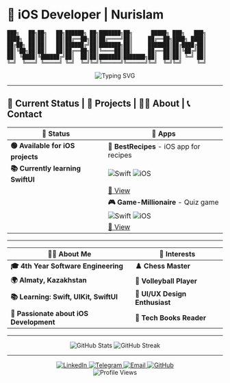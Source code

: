 # 🚀 iOS Developer | Nurislam

```
███╗   ██╗██╗   ██╗██████╗ ██╗███████╗██╗      █████╗ ███╗   ███╗
████╗  ██║██║   ██║██╔══██╗██║██╔════╝██║     ██╔══██╗████╗ ████║
██╔██╗ ██║██║   ██║██████╔╝██║███████╗██║     ███████║██╔████╔██║
██║╚██╗██║██║   ██║██╔══██╗██║╚════██║██║     ██╔══██║██║╚██╔╝██║
██║ ╚████║╚██████╔╝██║  ██║██║███████║███████╗██║  ██║██║ ╚═╝ ██║
╚═╝  ╚═══╝ ╚═════╝ ╚═╝  ╚═╝╚═╝╚══════╝╚══════╝╚═╝  ╚═╝╚═╝     ╚═╝ 
```

<div align="center">
  <img src="https://readme-typing-svg.herokuapp.com?font=SF+Pro+Display&weight=600&size=28&pause=1000&color=FF6B35&center=true&vCenter=true&width=500&lines=Hello%2C+World!+I'm+Nurislam!;%F0%9F%8E%AD+iOS+Developer;%F0%9F%9A%80+Swift+Enthusiast;%F0%9F%8C%9F+Creating+Awesome+Apps!" alt="Typing SVG" />
</div>



---

## 🎯 Current Status | 📱 Projects | 👨‍💻 About | 📞 Contact

<div align="center">

| 🎯 **Status** | 📱 **Apps** |
|---|---|
| **🟢 Available for iOS projects** | **🍳 BestRecipes** - iOS app for recipes |
| **📚 Currently learning SwiftUI** | ![Swift](https://img.shields.io/badge/Swift-5.0-FF6B35?style=flat&logo=swift&logoColor=white) ![iOS](https://img.shields.io/badge/iOS-14.0+-000000?style=flat&logo=apple&logoColor=white) |
| | [🔗 View](https://github.com/00giemensch/BestRecipes) |
| | **🎮 Game-Millionaire** - Quiz game |
| | ![Swift](https://img.shields.io/badge/Swift-5.0-FF6B35?style=flat&logo=swift&logoColor=white) ![iOS](https://img.shields.io/badge/iOS-14.0+-000000?style=flat&logo=apple&logoColor=white) |
| | [🔗 View](https://github.com/vvp-off/Game-Millionaire) |

</div>

---

<div align="center">

| 👨‍💻 **About Me** | 🎨 **Interests** |
|---|---|
| **🎓 4th Year Software Engineering** | **♟️ Chess Master** |
| **🌍 Almaty, Kazakhstan** | **🏐 Volleyball Player** |
| **📚 Learning: Swift, UIKit, SwiftUI** | **🎨 UI/UX Design Enthusiast** |
| **🎯 Passionate about iOS Development** | **📖 Tech Books Reader** |

</div>

---

<div align="center">
  <img src="https://github-readme-stats.vercel.app/api?username=nurislam-kenzheyev22&show_icons=true&theme=radical&hide_border=true&bg_color=0D1117&title_color=FF6B35&text_color=FFFFFF&icon_color=FF6B35&include_all_commits=true&count_private=true" alt="GitHub Stats" />
  <img src="https://github-readme-streak-stats.herokuapp.com/?user=nurislam-kenzheyev22&theme=radical&hide_border=true&background=0D1117&stroke=FF6B35&ring=FF6B35&fire=FF6B35&currStreakNum=FFFFFF&currStreakLabel=FF6B35&sideNums=FFFFFF&sideLabels=FF6B35&dates=FFFFFF" alt="GitHub Streak" />
</div>

---

<div align="center">
  <a href="https://linkedin.com/in/nurislam-kenzheyev22" target="_blank">
    <img src="https://img.shields.io/badge/LinkedIn-0077B5?style=for-the-badge&logo=linkedin&logoColor=white" alt="LinkedIn" />
  </a>
  <a href="https://t.me/EA_nurislam" target="_blank">
    <img src="https://img.shields.io/badge/Telegram-2CA5E0?style=for-the-badge&logo=telegram&logoColor=white" alt="Telegram" />
  </a>
  <a href="mailto:n.kenzheyev@icloud.com">
    <img src="https://img.shields.io/badge/Email-D14836?style=for-the-badge&logo=gmail&logoColor=white" alt="Email" />
  </a>
  <a href="https://github.com/nurislam-kenzheyev22" target="_blank">
    <img src="https://img.shields.io/badge/GitHub-100000?style=for-the-badge&logo=github&logoColor=white" alt="GitHub" />
  </a>
</div>

<div align="center">
  <img src="https://komarev.com/ghpvc/?username=nurislam-kenzheyev22&style=flat-square&color=FF6B35" alt="Profile Views" />
</div>
